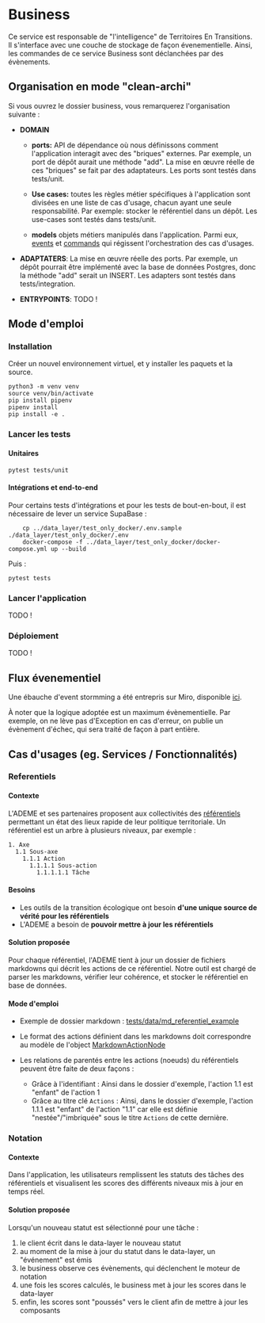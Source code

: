# Business
Ce service est responsable de "l'intelligence" de Territoires En Transitions. Il s'interface avec une couche de stockage de façon évenementielle. Ainsi, les commandes de ce service Business sont déclanchées par des évènements. 

## Organisation en mode "clean-archi"
Si vous ouvrez le dossier business, vous remarquerez l'organisation suivante :

- **DOMAIN**
    - **ports:** API de dépendance où nous définissons comment l'application interagit avec des "briques" externes. Par exemple, un port de dépôt aurait une méthode "add". La mise en œuvre réelle de ces "briques" se fait par des adaptateurs.
    Les ports sont testés dans tests/unit. 

    - **Use cases:** toutes les règles métier spécifiques à l'application sont divisées en une liste de cas d'usage, chacun ayant une seule responsabilité. Par exemple: stocker le référentiel dans un dépôt.
    Les use-cases sont testés dans tests/unit.  

    - **models** objets métiers manipulés dans l'application. Parmi eux, [events](business/domain/models/events.py) et [commands](business/domain/models/events.py) qui régissent l'orchestration des cas d'usages. 

- **ADAPTATERS**:
    La mise en œuvre réelle des ports. Par exemple, un dépôt pourrait être implémenté avec la base de données Postgres, donc la méthode "add" serait un INSERT. 
    Les adapters sont testés dans tests/integration. 

- **ENTRYPOINTS**:
  TODO ! 
   <!-- - ./server.py: le script pour lancer l'application.
   - ./config.py: préparation des instances de l'application.
   Le serveur est testé dans tests/e2e.  -->

## Mode d'emploi 
### Installation
Créer un nouvel environnement virtuel, et y installer les paquets et la source.
```
python3 -m venv venv 
source venv/bin/activate 
pip install pipenv
pipenv install 
pip install -e .
```

### Lancer les tests
#### Unitaires
```
pytest tests/unit
```
#### Intégrations et end-to-end
Pour certains tests d'intégrations et pour les tests de bout-en-bout, il est nécessaire de lever un service SupaBase : 
```
    cp ../data_layer/test_only_docker/.env.sample  ./data_layer/test_only_docker/.env 
    docker-compose -f ../data_layer/test_only_docker/docker-compose.yml up --build
```
Puis :
```
pytest tests 
```
### Lancer l'application
TODO ! 
<!-- ```
python business/entrypoints/server.py
``` -->
### Déploiement 
TODO ! 

## Flux évenementiel 
Une ébauche d'event stormming a été entrepris sur Miro, disponible [ici](https://miro.com/app/board/o9J_lnl6wNw=/). 

À noter que la logique adoptée est un maximum évènementielle. Par exemple, on ne lève pas d'Exception en cas d'erreur, on publie un évènement d'échec, qui sera traité de façon à part entière. 

## Cas d'usages (eg. Services / Fonctionnalités)


### Referentiels
#### Contexte
L'ADEME et ses partenaires proposent aux collectivités des [référentiels](https://territoireengagetransitionecologique.ademe.fr/) permettant un état des lieux rapide de leur politique territoriale. 
Un référentiel est un arbre à plusieurs niveaux, par exemple : 
```
1. Axe
  1.1 Sous-axe
    1.1.1 Action 
      1.1.1.1 Sous-action 
        1.1.1.1.1 Tâche 
```
#### Besoins
- Les outils de la transition écologique ont besoin **d'une unique source de vérité pour les référentiels**
- L'ADEME a besoin de **pouvoir mettre à jour les référentiels**

#### Solution proposée
Pour chaque référentiel, l'ADEME tient à jour un dossier de fichiers markdowns qui décrit les actions de ce référentiel. Notre outil est chargé de parser les markdowns, vérifier leur cohérence, et stocker le référentiel en base de données. 

#### Mode d'emploi 
- Exemple de dossier markdown : [tests/data/md_referentiel_example]("tests/data/md_referentiel_example")

- Le format des actions définient dans les markdowns doit correspondre au modèle de l'object [MarkdownActionNode](business/domain/models/markdown_action_node.py)

- Les relations de parentés entre les actions (noeuds) du référentiels peuvent être faite de deux façons : 
    - Grâce à l'identifiant : Ainsi dans le dossier d'exemple, l'action 1.1 est "enfant" de l'action 1 
    - Grâce au titre clé `Actions` : Ainsi, dans le dossier d'exemple, l'action 1.1.1 est "enfant" de l'action "1.1" car elle est définie "nestée"/"imbriquée" sous le titre `Actions` de cette dernière.    
           
### Notation
#### Contexte
Dans l'application, les utilisateurs remplissent les statuts des tâches des référentiels et visualisent les scores des différents niveaux mis à jour en temps réel. 
#### Solution proposée
Lorsqu'un nouveau statut est sélectionné pour une tâche : 
1. le client écrit dans le data-layer le nouveau statut
2. au moment de la mise à jour du statut dans le data-layer, un "événement" est émis 
3. le business observe ces évènements, qui déclenchent le moteur de notation
4. une fois les scores calculés, le business met à jour les scores dans le data-layer
5. enfin, les scores sont "poussés" vers le client afin de mettre à jour les composants